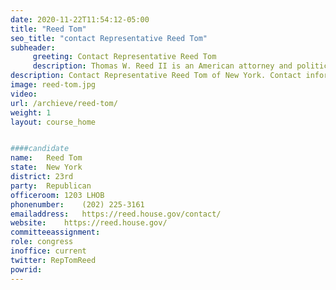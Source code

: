 ```yaml
---
date: 2020-11-22T11:54:12-05:00
title: "Reed Tom"
seo_title: "contact Representative Reed Tom"
subheader:
     greeting: Contact Representative Reed Tom 
     description: Thomas W. Reed II is an American attorney and politician who serves as the U.S. Representative for New York's 23rd congressional district. A Republican, Reed first joined the U.S. House after winning a special election to replace Democrat Eric Massa in 2010.
description: Contact Representative Reed Tom of New York. Contact information for Reed Tom includes email address, phone number, and mailing address.
image: reed-tom.jpg
video: 
url: /archieve/reed-tom/
weight: 1
layout: course_home


####candidate
name:	Reed Tom
state:	New York
district: 23rd
party:	Republican
officeroom:	1203 LHOB
phonenumber:	(202) 225-3161
emailaddress:	https://reed.house.gov/contact/
website:	https://reed.house.gov/
committeeassignment: 
role: congress
inoffice: current
twitter: RepTomReed
powrid: 
---
```


